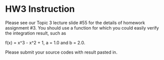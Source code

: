 # HW3 Instruction

Please see our Topic 3 lecture slide #55 for the details of homework assignment #3. You should use a function for which you could easily verify the integration result, such as

f(x) = x^3 - x^2 + 1, a = 1.0 and b = 2.0.

Please submit your source codes with result pasted in.
